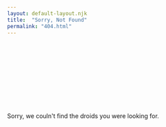 ```yaml
---
layout: default-layout.njk
title:  "Sorry, Not Found"
permalink: "404.html"
---
```


<section class="main">
<div class="section-content">

<div class="landing-image">
    <svg xmlns="http://www.w3.org/2000/svg"  
         xmlns:xlink="http://www.w3.org/1999/xlink"
         aria-label="404 not found image">
        <use xlink:href="/assets/undraw-sprites.svg#not-found"></use>
    </svg>
</div>

Sorry, we couln't find the droids you were looking for.

</div>
</section>